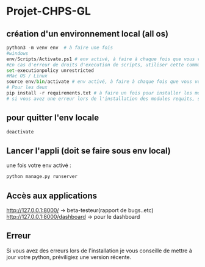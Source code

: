 # Projet-CHPS-GL

## création d'un environnement local (all os)

```python
python3 -m venv env  # à faire une fois
#windows
env/Scripts/Activate.ps1 # env activé, à faire à chaque fois que vous voulez utiliser l'env local
#En cas d'erreur de droits d'execution de scripts, utiliser cette commande dans le powershell en admin:
set-executionpolicy unrestricted
#Mac OS / Linux
source env/bin/activate # env activé, à faire à chaque fois que vous voulez utiliser l'env local
# Pour les deux
pip install -r requirements.txt # à faire un fois pour installer les modules nécessaires
# si vous avez une erreur lors de l'installation des modules requits, suffit de mettre à jour votre python vers une version plus récente
```
## pour quitter l'env locale
```python
deactivate
```
## Lancer l'appli (doit se faire sous env local)

une fois votre env activé :
```python
python manage.py runserver
```
## Accès aux applications
http://127.0.0.1:8000/ -> beta-testeur(rapport de bugs..etc)
http://127.0.0.1:8000/dashboard -> pour le dashboard

## Erreur
Si vous avez des erreurs lors de l'installation je vous conseille de mettre à jour votre python, préviligiez une version récente.
